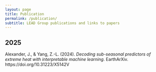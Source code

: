 ```yaml
---
layout: page
title: Publication
permalink: /publication/
subtitle: LEAD Group publications and links to papers
---
```


<!---prompt: generate citation in html apa 7th format  of this paper:
https://eartharxiv.org/repository/view/8118/--->

<h2> 2025 </h2>
<p>Alexander, J., & Yang, Z.-L. (2024). <i>Decoding sub-seasonal predictors of extreme heat with interpretable machine learning</i>. EarthArXiv. https://doi.org/10.31223/X5142V</p>
